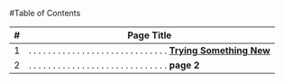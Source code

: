 #Table of Contents

 \# |Page Title
----- | -----------
1 | . . . . . . . . . . . . . . . . . . . . . . . . . . . . . [__Trying Something New__](trying-something-new.md)
2 | . . . . . . . . . . . . . . . . . . . . . . . . . . . . . __page 2__
